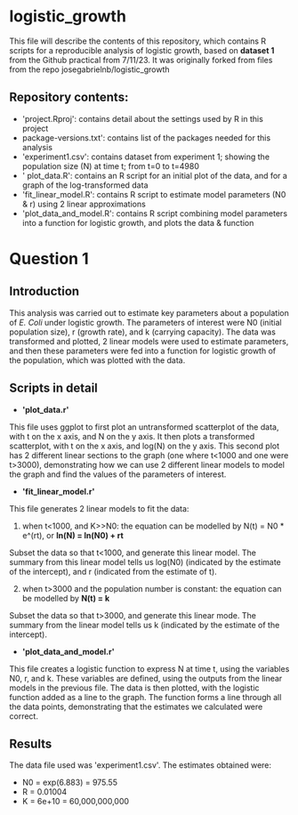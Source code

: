# logistic_growth

This file will describe the contents of this repository, which contains R scripts for a reproducible analysis of logistic growth, based on **dataset 1** from the Github practical from 7/11/23. It was originally forked from files from the repo josegabrielnb/logistic_growth 

Repository contents: 
---
  - 'project.Rproj': contains detail about the settings used by R in this project
  - package-versions.txt': contains list of the packages needed for this analysis
  - 'experiment1.csv': contains dataset from experiment 1; showing the population size (N) at time t; from t=0 to t=4980
  - ' plot_data.R': contains an R script for an initial plot of the data, and for a graph of the log-transformed data
  - 'fit_linear_model.R': contains R script to estimate model parameters (N0 & r) using 2 linear approximations
  - 'plot_data_and_model.R': contains R script combining model parameters into a function for logistic growth, and plots the data & function

Question 1
===

Introduction
---
This analysis was carried out to estimate key parameters about a population of *E. Coli* under logistic growth. The parameters of interest were N0 (initial population size), r (growth rate), and k (carrying capacity). The data was transformed and plotted, 2 linear models were used to estimate parameters, and then these parameters were fed into a function for logistic growth of the population, which was plotted with the data. 

Scripts in detail
---
- **'plot_data.r'**
  
This file uses ggplot to first plot an untransformed scatterplot of the data, with t on the x axis, and N on the y axis. It then plots a transformed scatterplot, with t on the x axis, and log(N) on the y axis. This second plot has 2 different linear sections to the graph (one where t<1000 and one were t>3000), demonstrating how we can use 2 different linear models to model the graph and find the values of the parameters of interest.

- **'fit_linear_model.r'**

This file generates 2 linear models to fit the data:

1) when t<1000, and K>>N0: the equation can be modelled by N(t) = N0 * e^(rt), or **ln(N) = ln(N0) + rt**

Subset the data so that t<1000, and generate this linear model. The summary from this linear model tells us log(N0) (indicated by the estimate of the intercept), and r (indicated from the estimate of t).

2) when t>3000 and the population number is constant: the equation can be modelled by **N(t) = k**

Subset the data so that t>3000, and generate this linear mode. The summary from the linear model tells us k (indicated by the estimate of the intercept).

- **'plot_data_and_model.r'**

This file creates a logistic function to express N at time t, using the variables N0, r, and k. These variables are defined, using the outputs from the linear models in the previous file. The data is then plotted, with the logistic function added as a line to the graph. The function forms a line through all the data points, demonstrating that the estimates we calculated were correct. 

Results
---
The data file used was 'experiment1.csv'. The estimates obtained were:
- N0 = exp(6.883) = 975.55
- R = 0.01004
- K = 6e+10 = 60,000,000,000
  

